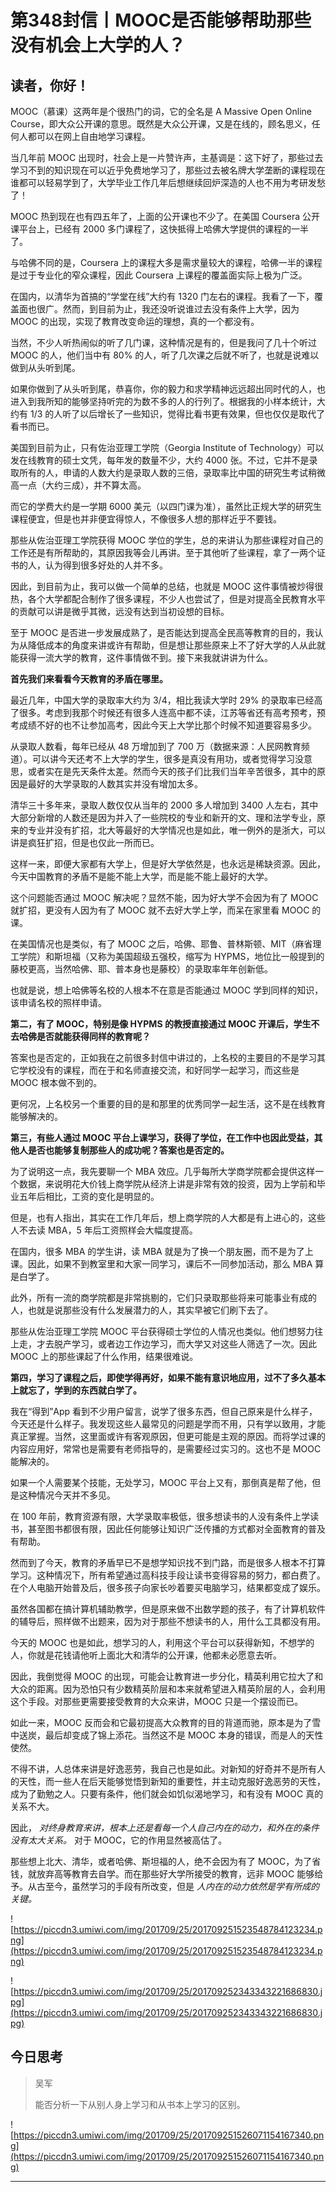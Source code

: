 # 第348封信丨MOOC是否能够帮助那些没有机会上大学的人？

## 读者，你好！

MOOC（慕课）这两年是个很热门的词，它的全名是 A Massive Open Online Course，即大众公开课的意思。既然是大众公开课，又是在线的，顾名思义，任何人都可以在网上自由地学习课程。

当几年前 MOOC 出现时，社会上是一片赞许声，主基调是：这下好了，那些过去学习不到的知识现在可以近乎免费地学习了，那些过去被名牌大学垄断的课程现在谁都可以轻易学到了，大学毕业工作几年后想继续回炉深造的人也不用为考研发愁了！

MOOC 热到现在也有四五年了，上面的公开课也不少了。在美国 Coursera 公开课平台上，已经有 2000 多门课程了，这快抵得上哈佛大学提供的课程的一半了。

与哈佛不同的是，Coursera 上的课程大多是需求量较大的课程，哈佛一半的课程是过于专业化的窄众课程，因此 Coursera 上课程的覆盖面实际上极为广泛。

在国内，以清华为首搞的“学堂在线”大约有 1320 门左右的课程。我看了一下，覆盖面也很广。然而，到目前为止，我还没听说谁过去没有条件上大学，因为 MOOC 的出现，实现了教育改变命运的理想，真的一个都没有。

当然，不少人听热闹似的听了几门课，这种情况是有的，但是我问了几十个听过 MOOC 的人，他们当中有 80% 的人，听了几次课之后就不听了，也就是说难以做到从头听到尾。

如果你做到了从头听到尾，恭喜你，你的毅力和求学精神远远超出同时代的人，也进入到我所知的能够坚持听完的为数不多的人的行列了。根据我的小样本统计，大约有 1/3 的人听了以后增长了一些知识，觉得比看书更有效果，但也仅仅是取代了看书而已。

美国到目前为止，只有佐治亚理工学院（Georgia Institute of Technology）可以发在线教育的硕士文凭，每年发的数量不少，大约 4000 张。不过，它并不是录取所有的人，申请的人数大约是录取人数的三倍，录取率比中国的研究生考试稍微高一点（大约三成），并不算太高。

而它的学费大约是一学期 6000 美元（以四门课为准），虽然比正规大学的研究生课程便宜，但是也并非便宜得惊人，不像很多人想的那样近乎不要钱。

那些从佐治亚理工学院获得 MOOC 学位的学生，总的来讲认为那些课程对自己的工作还是有所帮助的，其原因我等会儿再讲。至于其他听了些课程，拿了一两个证书的人，认为得到很多好处的人并不多。

因此，到目前为止，我可以做一个简单的总结，也就是 MOOC 这件事情被炒得很热，各个大学都配合制作了很多课程，不少人也尝试了，但是对提高全民教育水平的贡献可以讲是微乎其微，远没有达到当初设想的目标。

至于 MOOC 是否进一步发展成熟了，是否能达到提高全民高等教育的目的，我认为从降低成本的角度来讲或许有帮助，但是想让那些原来上不了好大学的人从此就能获得一流大学的教育，这件事情做不到。接下来我就讲讲为什么。

 **首先我们来看看今天教育的矛盾在哪里。**

最近几年，中国大学的录取率大约为 3/4，相比我读大学时 29% 的录取率已经高了很多。考虑到我那个时候还有很多人连高中都不读，江苏等省还有高考预考，预考成绩不好的也不让参加高考，因此今天上大学比那个时候不知道要容易多少。

从录取人数看，每年已经从 48 万增加到了 700 万（数据来源：人民网教育频道）。可以讲今天还考不上大学的学生，很多是真没有用功，或者觉得学习没意思，或者实在是先天条件太差。然而今天的孩子们比我们当年辛苦很多，其中的原因是最好的大学录取的人数其实并没有增加太多。

清华三十多年来，录取人数仅仅从当年的 2000 多人增加到 3400 人左右，其中大部分新增的人数还是因为并入了一些院校的专业和新开的文、理和法学专业，原来的专业并没有扩招，北大等最好的大学情况也是如此，唯一例外的是浙大，可以讲是疯狂扩招，但是也仅此一所而已。

这样一来，即便大家都有大学上，但是好大学依然是，也永远是稀缺资源。因此，今天中国教育的矛盾不是能不能上大学，而是能不能上最好的大学。

这个问题能否通过 MOOC 解决呢？显然不能，因为好大学不会因为有了 MOOC 就扩招，更没有人因为有了 MOOC 就不去好大学上学，而呆在家里看 MOOC 的课。

在美国情况也是类似，有了 MOOC 之后，哈佛、耶鲁、普林斯顿、MIT（麻省理工学院）和斯坦福（又称为美国超级五强校，缩写为 HYPMS，地位比一般提到的藤校更高，当然哈佛、耶、普本身也是藤校）的录取率年年创新低。

也就是说，想上哈佛等名校的人根本不在意是否能通过 MOOC 学到同样的知识，该申请名校的照样申请。

 **第二，有了 MOOC，特别是像 HYPMS 的教授直接通过 MOOC 开课后，学生不去哈佛是否就能获得同样的教育呢？**

答案也是否定的，正如我在之前很多封信中讲过的，上名校的主要目的不是学习其它学校没有的课程，而在于和名师直接交流，和好同学一起学习，而这些是 MOOC 根本做不到的。

更何况，上名校另一个重要的目的是和那里的优秀同学一起生活，这不是在线教育能够解决的。

 **第三，有些人通过 MOOC 平台上课学习，获得了学位，在工作中也因此受益，其他人是否也能够复制那些人的成功呢？答案也是否定的。**

为了说明这一点，我先要聊一个 MBA 效应。几乎每所大学商学院都会提供这样一个数据，来说明花大价钱上商学院从经济上讲是非常有效的投资，因为上学前和毕业五年后相比，工资的变化是明显的。

但是，也有人指出，其实在工作几年后，想上商学院的人大都是有上进心的，这些人不去读 MBA，5 年后工资照样会大幅度提高。

在国内，很多 MBA 的学生讲，读 MBA 就是为了换一个朋友圈，而不是为了上课。因此，如果不到教室里和大家一同学习，课后不一同参加活动，那么 MBA 算是白学了。

此外，所有一流的商学院都是非常挑剔的，它们只录取那些将来可能事业有成的人，也就是说那些没有什么发展潜力的人，其实早被它们刷下去了。

那些从佐治亚理工学院 MOOC 平台获得硕士学位的人情况也类似。他们想努力往上走，才去脱产学习，或者边工作边学习，而大学又对这些人筛选了一次。因此 MOOC 上的那些课起了什么作用，结果很难说。

 **第四，学习了课程之后，即使学得再好，如果不能有意识地应用，过不了多久基本上就忘了，学到的东西就白学了。**

我在“得到”App 看到不少用户留言，说学了很多东西，但自己原来是什么样子，今天还是什么样子。我发现这些人最常见的问题是学而不用，只有学以致用，才能真正掌握。当然，这里面或许有客观原因，但更可能是主观的原因。而将学过课的内容应用好，常常也是需要有老师指导的，是需要经过实习的。这也不是 MOOC 能解决的。

如果一个人需要某个技能，无处学习，MOOC 平台上又有，那倒真是帮了他，但是这种情况今天并不多见。

在 100 年前，教育资源有限，大学录取率极低，很多想读书的人没有条件上学读书，甚至图书都很有限，因此任何能够让知识广泛传播的方式都对全面教育的普及有帮助。

然而到了今天，教育的矛盾早已不是想学知识找不到门路，而是很多人根本不打算学习。这种情况下，所有希望通过高科技手段让读书变得容易的努力，都白费了。在个人电脑开始普及后，很多孩子向家长吵着要买电脑学习，结果都变成了娱乐。

虽然各国都在搞计算机辅助教学，但是原来做不出数学题的孩子，有了计算机软件的辅导后，照样做不出题来，因为对于那些不想读书的人，用什么工具都没有用。

今天的 MOOC 也是如此，想学习的人，利用这个平台可以获得新知，不想学的人，你就是花钱请他听上面北大和清华的公开课，他都未必愿意去听。

因此，我倒觉得 MOOC 的出现，可能会让教育进一步分化，精英利用它拉大了和大众的距离。因为恐怕只有少数精英阶层和本来就希望进入精英阶层的人，会利用这个手段。对那些更需要接受教育的大众来讲，MOOC 只是一个摆设而已。

如此一来，MOOC 反而会和它最初提高大众教育的目的背道而驰，原本是为了雪中送炭，最后却变成了锦上添花。当然这不是 MOOC 本身的错误，而是人的天性使然。

不得不讲，人总体来讲是好逸恶劳，我自己也是如此。对新知的好奇并不是所有人的天性，而一些人在后天能够觉悟到新知的重要性，并主动克服好逸恶劳的天性，成为了勤勉之人。只要有条件，他们就会如饥似渴地学习，和有没有 MOOC 真的关系不大。

因此， *对终身教育来讲，根本上还是看每一个人自己内在的动力，和外在的条件没有太大关系。* 对于 MOOC，它的作用显然被高估了。

那些想上北大、清华，或者哈佛、斯坦福的人，绝不会因为有了 MOOC，为了省钱，就放弃高等教育去自学。而在那些好大学所接受的教育，远非 MOOC 能够给予。从古至今，虽然学习的手段有所改变，但是 *人内在的动力依然是学有所成的关键。*

![https://piccdn3.umiwi.com/img/201709/25/201709251523548784123234.png](https://piccdn3.umiwi.com/img/201709/25/201709251523548784123234.png)

![https://piccdn3.umiwi.com/img/201709/25/201709252343343221686830.jpg](https://piccdn3.umiwi.com/img/201709/25/201709252343343221686830.jpg)

## 今日思考

> 吴军
> 
> 能否分析一下从别人身上学习和从书本上学习的区别。

![https://piccdn3.umiwi.com/img/201709/25/201709251526071154167340.png](https://piccdn3.umiwi.com/img/201709/25/201709251526071154167340.png)

---
